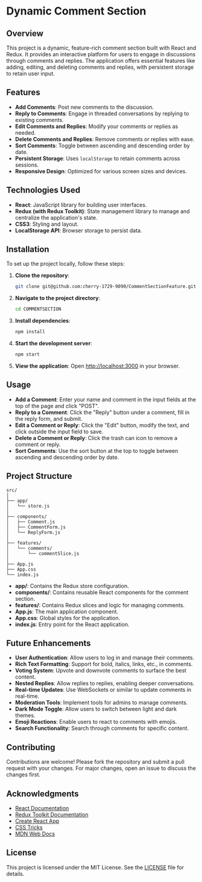 # Dynamic Comment Section

## Overview

This project is a dynamic, feature-rich comment section built with React and Redux. It provides an interactive platform for users to engage in discussions through comments and replies. The application offers essential features like adding, editing, and deleting comments and replies, with persistent storage to retain user input.

## Features

- **Add Comments**: Post new comments to the discussion.
- **Reply to Comments**: Engage in threaded conversations by replying to existing comments.
- **Edit Comments and Replies**: Modify your comments or replies as needed.
- **Delete Comments and Replies**: Remove comments or replies with ease.
- **Sort Comments**: Toggle between ascending and descending order by date.
- **Persistent Storage**: Uses `localStorage` to retain comments across sessions.
- **Responsive Design**: Optimized for various screen sizes and devices.

## Technologies Used

- **React**: JavaScript library for building user interfaces.
- **Redux (with Redux Toolkit)**: State management library to manage and centralize the application's state.
- **CSS3**: Styling and layout.
- **LocalStorage API**: Browser storage to persist data.

## Installation

To set up the project locally, follow these steps:

1. **Clone the repository**:
   ```bash
   git clone git@github.com:cherry-1729-9090/CommentSectionFeature.git
   ```

2. **Navigate to the project directory**:
   ```bash
   cd COMMENTSECTION
   ```

3. **Install dependencies**:
   ```bash
   npm install
   ```

4. **Start the development server**:
   ```bash
   npm start
   ```

5. **View the application**:
   Open [http://localhost:3000](http://localhost:3000) in your browser.

## Usage

- **Add a Comment**: Enter your name and comment in the input fields at the top of the page and click "POST".
- **Reply to a Comment**: Click the "Reply" button under a comment, fill in the reply form, and submit.
- **Edit a Comment or Reply**: Click the "Edit" button, modify the text, and click outside the input field to save.
- **Delete a Comment or Reply**: Click the trash can icon to remove a comment or reply.
- **Sort Comments**: Use the sort button at the top to toggle between ascending and descending order by date.

## Project Structure

```
src/
│
├── app/
│   └── store.js
│
├── components/
│   ├── Comment.js
│   ├── CommentForm.js
│   └── ReplyForm.js
│
├── features/
│   └── comments/
│       └── commentSlice.js
│
├── App.js
├── App.css
└── index.js
```

- **app/**: Contains the Redux store configuration.
- **components/**: Contains reusable React components for the comment section.
- **features/**: Contains Redux slices and logic for managing comments.
- **App.js**: The main application component.
- **App.css**: Global styles for the application.
- **index.js**: Entry point for the React application.

## Future Enhancements

- **User Authentication**: Allow users to log in and manage their comments.
- **Rich Text Formatting**: Support for bold, italics, links, etc., in comments.
- **Voting System**: Upvote and downvote comments to surface the best content.
- **Nested Replies**: Allow replies to replies, enabling deeper conversations.
- **Real-time Updates**: Use WebSockets or similar to update comments in real-time.
- **Moderation Tools**: Implement tools for admins to manage comments.
- **Dark Mode Toggle**: Allow users to switch between light and dark themes.
- **Emoji Reactions**: Enable users to react to comments with emojis.
- **Search Functionality**: Search through comments for specific content.

## Contributing

Contributions are welcome! Please fork the repository and submit a pull request with your changes. For major changes, open an issue to discuss the changes first.

## Acknowledgments

- [React Documentation](https://reactjs.org/docs/getting-started.html)
- [Redux Toolkit Documentation](https://redux-toolkit.js.org/)
- [Create React App](https://github.com/facebook/create-react-app)
- [CSS Tricks](https://css-tricks.com/)
- [MDN Web Docs](https://developer.mozilla.org/)

## License

This project is licensed under the MIT License. See the [LICENSE](LICENSE) file for details.

